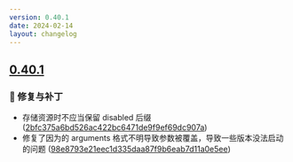 ```yaml
---
version: 0.40.1
date: 2024-02-14
layout: changelog
---
```

## [0.40.1](#0.40.1)
### 🐛 修复与补丁

- 存储资源时不应当保留 disabled 后缀 ([2bfc375a6bd526ac422bc6471de9f9ef69dc907a](https://github.com/Voxelum/x-minecraft-launcher/commit/2bfc375a6bd526ac422bc6471de9f9ef69dc907a))
- 修复了因为的 arguments 格式不明导致参数被覆盖，导致一些版本没法启动的问题 ([98e8793e21eec1d335daa87f9b6eab7d11a0e5ee](https://github.com/Voxelum/x-minecraft-launcher/commit/98e8793e21eec1d335daa87f9b6eab7d11a0e5ee))
